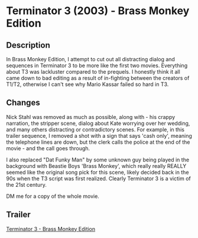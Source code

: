 # Terminator 3 (2003) - Brass Monkey Edition

## Description
In Brass Monkey Edition, I attempt to cut out all distracting dialog and sequences in Terminator 3 to be more like the first two movies. Everything about T3 was lackluster compared to the prequels. I honestly think it all came down to bad editing as a result of in-fighting between the creators of T1/T2, otherwise I can't see why Mario Kassar failed so hard in T3. 

## Changes
Nick Stahl was removed as much as possible, along with - his crappy narration, the stripper scene, dialog about Kate worrying over her wedding, and many others distracting or contradictory scenes. For example, in this trailer sequence, I removed a shot with a sign that says 'cash only', meaning the telephone lines are down, but the clerk calls the police at the end of the movie - and the call goes through. 

I also replaced "Dat Funky Man" by some unknown guy being played in the background with Beastie Boys 'Brass Monkey', which really really REALLY seemed like the original song pick for this scene, likely decided back in the 90s when the T3 script was first realized. Clearly Terminator 3 is a victim of the 21st century. 

DM me for a copy of the whole movie.

## Trailer
[Terminator 3 - Brass Monkey Edition](https://youtu.be/SeD2-LLPhk8)
